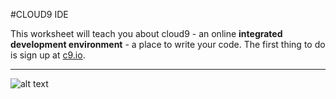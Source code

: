 #CLOUD9 IDE

This worksheet will teach you about cloud9 - an online **integrated development environment** - 
a place to write your code. The first thing to do is sign up at [c9.io](https://www.c9.io).

---

![alt text](https://d6ff1xmuve0sx.cloudfront.net/nc-3.0.2682-ccb284b8/static/homepage/images/c9-web/top-carrousel-5.png)